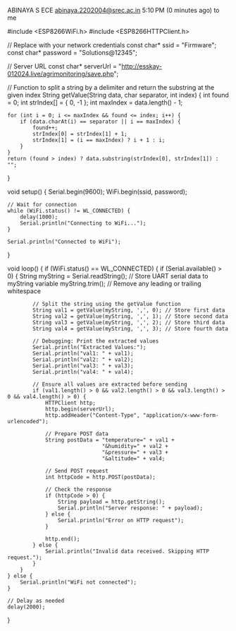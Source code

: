 
ABINAYA S ECE <abinaya.2202004@srec.ac.in>
5:10 PM (0 minutes ago)
to me

#include <ESP8266WiFi.h>
#include <ESP8266HTTPClient.h>

// Replace with your network credentials
const char* ssid = "Firmware";
const char* password = "Solutions@12345";

// Server URL
const char* serverUrl = "http://esskay-012024.live/agrimonitoring/save.php";

// Function to split a string by a delimiter and return the substring at the given index
String getValue(String data, char separator, int index) {
    int found = 0;
    int strIndex[] = { 0, -1 };
    int maxIndex = data.length() - 1;

    for (int i = 0; i <= maxIndex && found <= index; i++) {
        if (data.charAt(i) == separator || i == maxIndex) {
            found++;
            strIndex[0] = strIndex[1] + 1;
            strIndex[1] = (i == maxIndex) ? i + 1 : i;
        }
    }
    return (found > index) ? data.substring(strIndex[0], strIndex[1]) : "";
}

void setup() {
    Serial.begin(9600);
    WiFi.begin(ssid, password);

    // Wait for connection
    while (WiFi.status() != WL_CONNECTED) {
        delay(1000);
        Serial.println("Connecting to WiFi...");
    }

    Serial.println("Connected to WiFi");
}

void loop() {
    if (WiFi.status() == WL_CONNECTED) {
        if (Serial.available() > 0) {
            String myString = Serial.readString(); // Store UART serial data to myString variable
            myString.trim(); // Remove any leading or trailing whitespace

            // Split the string using the getValue function
            String val1 = getValue(myString, ',', 0); // Store first data
            String val2 = getValue(myString, ',', 1); // Store second data
            String val3 = getValue(myString, ',', 2); // Store third data
            String val4 = getValue(myString, ',', 3); // Store fourth data

            // Debugging: Print the extracted values
            Serial.println("Extracted Values:");
            Serial.println("val1: " + val1);
            Serial.println("val2: " + val2);
            Serial.println("val3: " + val3);
            Serial.println("val4: " + val4);

            // Ensure all values are extracted before sending
            if (val1.length() > 0 && val2.length() > 0 && val3.length() > 0 && val4.length() > 0) {
                HTTPClient http;
                http.begin(serverUrl);
                http.addHeader("Content-Type", "application/x-www-form-urlencoded");

                // Prepare POST data
                String postData = "temperature=" + val1 +
                                  "&humidity=" + val2 +
                                  "&pressure=" + val3 +
                                  "&altitude=" + val4;

                // Send POST request
                int httpCode = http.POST(postData);

                // Check the response
                if (httpCode > 0) {
                    String payload = http.getString();
                    Serial.println("Server response: " + payload);
                } else {
                    Serial.println("Error on HTTP request");
                }

                http.end();
            } else {
                Serial.println("Invalid data received. Skipping HTTP request.");
            }
        }
    } else {
        Serial.println("WiFi not connected");
    }

    // Delay as needed
    delay(2000);
}
